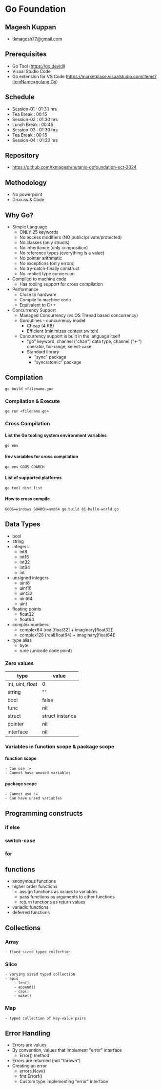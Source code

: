 # Go Foundation

## Magesh Kuppan
- tkmagesh77@gmail.com

## Prerequisites
- Go Tool (https://go.dev/dl)
- Visual Studio Code
- Go extension for VS Code (https://marketplace.visualstudio.com/items?itemName=golang.Go)

## Schedule
- Session-01    : 01:30 hrs
- Tea Break     : 00:15
- Session-02    : 01:30 hrs
- Lunch Break   : 00:45
- Session-03    : 01:30 hrs
- Tea Break     : 00:15
- Session-04    : 01:30 hrs

## Repository
- https://github.com/tkmagesh/nutanix-gofoundation-oct-2024

## Methodology
- No powerpoint
- Discuss & Code

## Why Go?
- Simple Language
    - ONLY 25 keywords
    - No access modifiers (NO public/private/protected)
    - No classes (only structs)
    - No inheritance (only composition)
    - No reference types (everything is a value)
    - No pointer arithmatic
    - No exceptions (only errors)
    - No try-catch-finally construct
    - No implicit type conversion
- Compiled to machine code
    - Has tooling support for cross compilation
- Performance
    - Close to hardware
    - Compile to machine code
    - Equivalent to C++
- Concurrency Support
    - Managed Concurrency (vs OS Thread based concurrency)
    - Goroutines - concurrency model
        - Cheap (4 KB)
        - Efficient (minimizes context switch)
    - Concurrency support is built in the language itself
        - "go" keyword, channel ("chan") data type, channel ("<-") operator, for-range, select-case
        - Standard library
            - "sync" package
            - "sync/atomic" package

## Compilation
```shell
go build <filename.go>
```

### Compilation & Execute
```shell
go run <filename.go>
```

### Cross Compilation
#### List the Go tooling system environment variables
```
go env
```
#### Env variables for cross compilation
```
go env GOOS GOARCH
```
#### List of supported platforms
```
go tool dist list
```
#### How to cross compile
```
GOOS=windows GOARCH=amd64 go build 01-hello-world.go
```

## Data Types
- bool
- string
- integers
    - int8
    - int16
    - int32
    - int64
    - int
- unsigned integers
    - uint8
    - uint16
    - uint32
    - uint64
    - uint
- floating points
    - float32
    - float64
- complex numbers
    - complex64 (real[float32] + imaginary[float32])
    - complex128 (real[float64] + imaginary[float64])
- type alias
    - byte
    - rune (unicode code point)

### Zero values

| type | value |
| -------|-------- |
| int, uint, float | 0 |
| string | "" |
| bool | false |
| func | nil |
| struct | struct instance |
| pointer |nil |
| interface | nil | 

### Variables in function scope & package scope
#### function scope
    - Can use :=
    - Cannot have unused variables
#### package scope
    - Cannot use :=
    - Can have unsed variables

## Programming constructs
### if else
### switch-case
### for

## functions
- anonymous functions
- higher order functions
    - assign functions as values to variables
    - pass functions as arguments to other functions
    - return functions as return values
- variadic functions
- deferred functions

## Collections
### Array
    - fixed sized typed collection
### Slice
    - varying sized typed collection
    - apis
        - len()
        - append()
        - cap()
        - make()
### Map
    - typed collection of key-value pairs

## Error Handling
- Errors are values
- By convention, values that implement "error" interface
    - Error() method
- Errors are returned (not "thrown")
- Creating an error
    - errors.New()
    - fmt.Errorf()
    - Custom type implementing "error" interface


